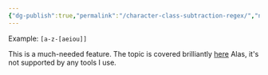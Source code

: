 ```yaml
---
{"dg-publish":true,"permalink":"/character-class-subtraction-regex/","noteIcon":"2","created":"","updated":""}
---
```


Example: `[a-z-[aeiou]]`

This is a much-needed feature. The topic is covered brilliantly [here](https://www.regular-expressions.info/charclasssubtract.html) Alas, it's not supported by any tools I use. 